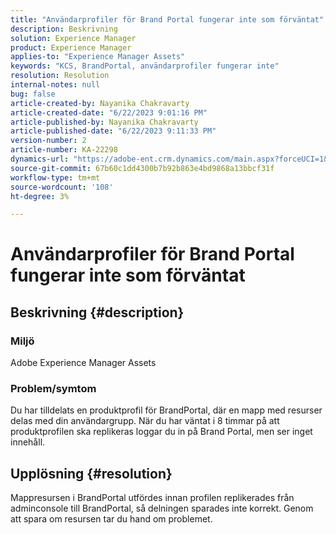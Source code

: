 ```yaml
---
title: "Användarprofiler för Brand Portal fungerar inte som förväntat"
description: Beskrivning
solution: Experience Manager
product: Experience Manager
applies-to: "Experience Manager Assets"
keywords: "KCS, BrandPortal, användarprofiler fungerar inte"
resolution: Resolution
internal-notes: null
bug: false
article-created-by: Nayanika Chakravarty
article-created-date: "6/22/2023 9:01:16 PM"
article-published-by: Nayanika Chakravarty
article-published-date: "6/22/2023 9:11:33 PM"
version-number: 2
article-number: KA-22298
dynamics-url: "https://adobe-ent.crm.dynamics.com/main.aspx?forceUCI=1&pagetype=entityrecord&etn=knowledgearticle&id=74ac2ce9-3f11-ee11-8f6d-6045bd006d92"
source-git-commit: 67b60c1dd4300b7b92b863e4bd9868a13bbcf31f
workflow-type: tm+mt
source-wordcount: '108'
ht-degree: 3%

---
```


# Användarprofiler för Brand Portal fungerar inte som förväntat

## Beskrivning {#description}


### Miljö

Adobe Experience Manager Assets

### Problem/symtom

Du har tilldelats en produktprofil för BrandPortal, där en mapp med resurser delas med din användargrupp. När du har väntat i 8 timmar på att produktprofilen ska replikeras loggar du in på Brand Portal, men ser inget innehåll.


## Upplösning {#resolution}


Mappresursen i BrandPortal utfördes innan profilen replikerades från adminconsole till BrandPortal, så delningen sparades inte korrekt. Genom att spara om resursen tar du hand om problemet.
